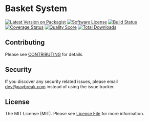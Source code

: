# Basket System

[![Latest Version on Packagist][ico-version]][link-packagist]
[![Software License][ico-license]](LICENSE.md)
[![Build Status][ico-travis]][link-travis]
[![Coverage Status][ico-scrutinizer]][link-scrutinizer]
[![Quality Score][ico-code-quality]][link-code-quality]
[![Total Downloads][ico-downloads]][link-downloads]

## Contributing

Please see [CONTRIBUTING](CONTRIBUTING.md) for details.

## Security

If you discover any security related issues, please email dev@paybreak.com instead of using the issue tracker.

## License

The MIT License (MIT). Please see [License File](LICENSE.md) for more information.

[ico-version]: https://img.shields.io/packagist/v/paybreak/basket.svg?style=flat-square
[ico-license]: https://img.shields.io/badge/license-MIT-brightgreen.svg?style=flat-square
[ico-travis]: https://img.shields.io/travis/PayBreak/basket/master.svg?style=flat-square
[ico-scrutinizer]: https://img.shields.io/scrutinizer/coverage/g/paybreak/basket.svg?style=flat-square
[ico-code-quality]: https://img.shields.io/scrutinizer/g/paybreak/basket.svg?style=flat-square
[ico-downloads]: https://img.shields.io/packagist/dt/paybreak/basket.svg?style=flat-square

[link-packagist]: https://packagist.org/packages/paybreak/basket
[link-travis]: https://travis-ci.org/PayBreak/basket
[link-scrutinizer]: https://scrutinizer-ci.com/g/paybreak/basket/code-structure
[link-code-quality]: https://scrutinizer-ci.com/g/paybreak/basket
[link-downloads]: https://packagist.org/packages/paybreak/basket
